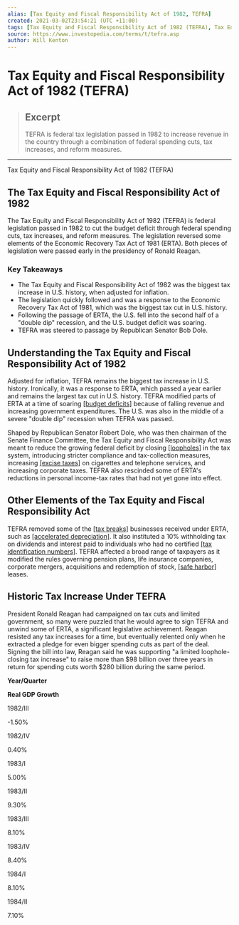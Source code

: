 ```yaml
---
alias: [Tax Equity and Fiscal Responsibility Act of 1982, TEFRA]
created: 2021-03-02T23:54:21 (UTC +11:00)
tags: [Tax Equity and Fiscal Responsibility Act of 1982 (TEFRA), Tax Equity and Fiscal Responsibility Act of 1982 (TEFRA)]
source: https://www.investopedia.com/terms/t/tefra.asp
author: Will Kenton
---
```


# Tax Equity and Fiscal Responsibility Act of 1982 (TEFRA)

> ## Excerpt
> TEFRA is federal tax legislation passed in 1982 to increase revenue in the country through a combination of federal spending cuts, tax increases, and reform measures.

---

Tax Equity and Fiscal Responsibility Act of 1982 (TEFRA)
## The Tax Equity and Fiscal Responsibility Act of 1982

The Tax Equity and Fiscal Responsibility Act of 1982 (TEFRA) is federal legislation passed in 1982 to cut the budget deficit through federal spending cuts, tax increases, and reform measures. The legislation reversed some elements of the Economic Recovery Tax Act of 1981 (ERTA). Both pieces of legislation were passed early in the presidency of Ronald Reagan.

### Key Takeaways

-   The Tax Equity and Fiscal Responsibility Act of 1982 was the biggest tax increase in U.S. history, when adjusted for inflation.
-   The legislation quickly followed and was a response to the Economic Recovery Tax Act of 1981, which was the biggest tax cut in U.S. history.
-   Following the passage of ERTA, the U.S. fell into the second half of a "double dip" recession, and the U.S. budget deficit was soaring.
-   TEFRA was steered to passage by Republican Senator Bob Dole.

## Understanding the Tax Equity and Fiscal Responsibility Act of 1982

Adjusted for inflation, TEFRA remains the biggest tax increase in U.S. history. Ironically, it was a response to ERTA, which passed a year earlier and remains the largest tax cut in U.S. history. TEFRA modified parts of ERTA at a time of soaring [[budget deficits]](https://www.investopedia.com/terms/b/budget-deficit.asp) because of falling revenue and increasing government expenditures. The U.S. was also in the middle of a severe "double dip" recession when TEFRA was passed.

Shaped by Republican Senator Robert Dole, who was then chairman of the Senate Finance Committee, the Tax Equity and Fiscal Responsibility Act was meant to reduce the growing federal deficit by closing [[loopholes]](https://www.investopedia.com/terms/l/loophole.asp) in the tax system, introducing stricter compliance and tax-collection measures, increasing [[excise taxes]](https://www.investopedia.com/terms/e/excisetax.asp) on cigarettes and telephone services, and increasing corporate taxes. TEFRA also rescinded some of ERTA's reductions in personal income-tax rates that had not yet gone into effect.

## Other Elements of the Tax Equity and Fiscal Responsibility Act

TEFRA removed some of the [[tax breaks]](https://www.investopedia.com/terms/t/tax-break.asp) businesses received under ERTA, such as [[accelerated depreciation]](https://www.investopedia.com/terms/a/accelerateddepreciation.asp). It also instituted a 10% withholding tax on dividends and interest paid to individuals who had no certified [[tax identification numbers]](https://www.investopedia.com/terms/t/tax-indentification-number-tin.asp). TEFRA affected a broad range of taxpayers as it modified the rules governing pension plans, life insurance companies, corporate mergers, acquisitions and redemption of stock, [[safe harbor]](https://www.investopedia.com/terms/s/safeharbor.asp) leases.

## Historic Tax Increase Under TEFRA

President Ronald Reagan had campaigned on tax cuts and limited government, so many were puzzled that he would agree to sign TEFRA and unwind some of ERTA, a significant legislative achievement. Reagan resisted any tax increases for a time, but eventually relented only when he extracted a pledge for even bigger spending cuts as part of the deal. Signing the bill into law, Reagan said he was supporting "a limited loophole-closing tax increase" to raise more than $98 billion over three years in return for spending cuts worth $280 billion during the same period.

**Year/Quarter**

  

**Real GDP Growth**

  

1982/III

  

\-1.50%

  

1982/IV

  

0.40%

  

1983/I

  

5.00%

  

1983/II

  

9.30%

  

1983/III

  

8.10%

  

1983/IV

  

8.40%

  

1984/I

  

8.10%

  

1984/II

  

7.10%
